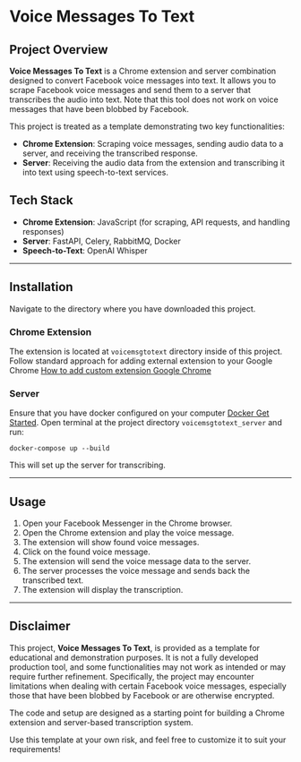 # Voice Messages To Text

## Project Overview
**Voice Messages To Text** is a Chrome extension and server combination designed to convert Facebook voice messages into text. It allows you to scrape Facebook voice messages and send them to a server that transcribes the audio into text. Note that this tool does not work on voice messages that have been blobbed by Facebook.

This project is treated as a template demonstrating two key functionalities:
- **Chrome Extension**: Scraping voice messages, sending audio data to a server, and receiving the transcribed response.
- **Server**: Receiving the audio data from the extension and transcribing it into text using speech-to-text services.

## Tech Stack
- **Chrome Extension**: JavaScript (for scraping, API requests, and handling responses)
- **Server**: FastAPI, Celery, RabbitMQ, Docker
- **Speech-to-Text**: OpenAI Whisper

---

## Installation
Navigate to the directory where you have downloaded this project.

### Chrome Extension
The extension is located at `voicemsgtotext` directory inside of this project.
Follow standard approach for adding external extension to your Google Chrome [How to add custom extension Google Chrome](https://developer.chrome.com/docs/extensions/get-started/tutorial/hello-world#load-unpacked)

### Server
Ensure that you have docker configured on your computer [Docker Get Started](https://docs.docker.com/get-started/).
Open terminal at the project directory `voicemsgtotext_server` and run:
```
docker-compose up --build
```
This will set up the server for transcribing.

---

## Usage
1. Open your Facebook Messenger in the Chrome browser.
2. Open the Chrome extension and play the voice message.
3. The extension will show found voice messages.
4. Click on the found voice message.
3. The extension will send the voice message data to the server.
4. The server processes the voice message and sends back the transcribed text.
5. The extension will display the transcription.

---

## Disclaimer
This project, **Voice Messages To Text**, is provided as a template for educational and demonstration purposes. It is not a fully developed production tool, and some functionalities may not work as intended or may require further refinement. Specifically, the project may encounter limitations when dealing with certain Facebook voice messages, especially those that have been blobbed by Facebook or are otherwise encrypted.

The code and setup are designed as a starting point for building a Chrome extension and server-based transcription system. 

Use this template at your own risk, and feel free to customize it to suit your requirements!
